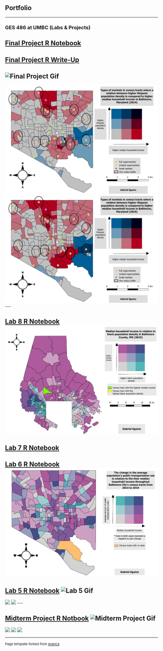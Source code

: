 ## Portfolio

---

### GES 486 at UMBC (Labs & Projects)

[Final Project R Notebook](/Final_Project/Eguino_FinalProject.html)
---
[Final Project R Write-Up](<img src="/Final_Project/Eguino_FinalProject_WriteUp.pdf"/>)
---
![Final Project Gif](https://media.giphy.com/media/JUV9mOKDW1I9hb3TuL/giphy.gif)
---
<img src="/Final_Project/2014_Final_Project.png"/>

<img src="/Final_Project/2019_Final_Project.png"/>
---

[Lab 8 R Notebook](/Lab_8/Eguino_Lab8.html)
<img src="/Lab_8/Lab8_Bivariate.pdf"/>
---

[Lab 7 R Notebook](/Lab_7/Eguino_Lab7.html)
---

[Lab 6 R Notebook](/Lab_6/Eguino_Lab6.html)
<img src="/Lab_6/Eguino_Lab6_BivariateMap.pdf"/>
---

[Lab 5 R Notebook](/Lab_5/Eguino_Actual_Lab5.html)
![Lab 5 Gif](https://media.giphy.com/media/1LBZU6rOi8D5lMpHdF/giphy.gif)
---
<img src="/Lab_5/whitepop_2010-2014.png"/>

<img src="/Lab_5/whitepop_2014-2019.png"/>
---

[Midterm Project R Notbook](/Midterm/Eguino_Lab5.html)
![Midterm Project Gif](https://media.giphy.com/media/Ijsjn52GNW7EwVZviP/giphy.gif)
---
<img src="/Midterm/Bmore_pop_dens_2009.png"/>

<img src="/Midterm/Bmore_pop_dens_2014.png"/>

<img src="/Midterm/Bmore_pop_dens_2019.png"/>

---
<p style="font-size:11px">Page template forked from <a href="https://github.com/evanca/quick-portfolio">evanca</a></p>
<!-- Remove above link if you don't want to attibute -->
